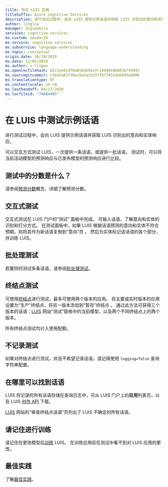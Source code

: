 ```yaml
---
title: 测试 LUIS 应用
titleSuffix: Azure Cognitive Services
description: 进行测试过程中，会向 LUIS 提供示例话语并获取 LUIS 识别出的意向和实体响应。
author: lingliw
manager: digimobile
services: cognitive-services
ms.custom: seodec18
ms.service: cognitive-services
ms.subservice: language-understanding
ms.topic: conceptual
origin.date: 10/10/2019
ms.date: 12/05/2019
ms.author: v-lingwu
ms.openlocfilehash: 62c1ae019f0a056d692a7c14d9844bb03b793992
ms.sourcegitcommit: c1ba5a62f30ac0a3acb337fb77431de6493e6096
ms.translationtype: HT
ms.contentlocale: zh-CN
ms.lasthandoff: 04/17/2020
ms.locfileid: "74884485"
---
```

# <a name="testing-example-utterances-in-luis"></a>在 LUIS 中测试示例话语

进行测试过程中，会向 LUIS 提供示例话语并获取 LUIS 识别出的意向和实体响应。 

可以交互方式测试 LUIS，一次提供一条话语，或提供一批话语。 测试时，可以将当前活动模型的预测响应与已发布模型的预测响应进行比较。 

<a name="A-test-score"></a>
<a name="Score-all-intents"></a>
<a name="E-(exponent)-notation"></a>

## <a name="what-is-a-score-in-testing"></a>测试中的分数是什么？
请参阅[预测分数](luis-concept-prediction-score.md)概念，详细了解预测分数。

## <a name="interactive-testing"></a>交互式测试
交互式测试在 LUIS 门户的“测试”  面板中完成。 可输入话语，了解意向和实体的识别和打分方式。 在测试面板中，如果 LUIS 根据话语预测的意向和实体不符合预期，则将其作为新话语复制到“意向”页  。 然后为实体标记该话语的各个部分，并训练 LUIS。 

## <a name="batch-testing"></a>批处理测试
若要同时测试多条话语，请参阅[批处理测试](luis-concept-batch-test.md)。

## <a name="endpoint-testing"></a>终结点测试
可使用[终结点](luis-glossary.md#endpoint)进行测试，最多可使用两个版本的应用。 将主要或实时版本的应用设置为“生产”终结点，将另一版本添加到“暂存”终结点   。 通过此方法可获得三个版本的话语：[LUIS](luis-reference-regions.md) 网站“测试”窗格中的当前模型，以及两个不同终结点上的两个版本。 

所有终结点测试均计入使用配额。 

## <a name="do-not-log-tests"></a>不记录测试
如果对终结点进行测试，并且不希望记录话语，请记得使用 `logging=false` 查询字符串配置。

## <a name="where-to-find-utterances"></a>在哪里可以找到话语
LUIS 将记录的所有话语存储在查询日志中，可从 LUIS 门户上的**应用**列表页，以及 LUIS [创作 API](https://go.microsoft.com/fwlink/?linkid=2092087) 下载。 

[LUIS](luis-reference-regions.md) 网站的“审查终结点话语”页列出了 LUIS 不确定的所有话语。 

## <a name="remember-to-train"></a>请记住进行训练
请记住在更改模型后[训练](luis-how-to-train.md) LUIS。 在训练应用前在测试中看不到对 LUIS 应用的更改。 

## <a name="best-practices"></a>最佳实践
了解[最佳实践](luis-concept-best-practices.md)。


